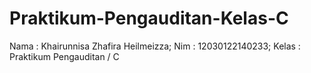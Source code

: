 # Praktikum-Pengauditan-Kelas-C
Nama : Khairunnisa Zhafira Heilmeizza; Nim : 12030122140233; Kelas : Praktikum Pengauditan / C
